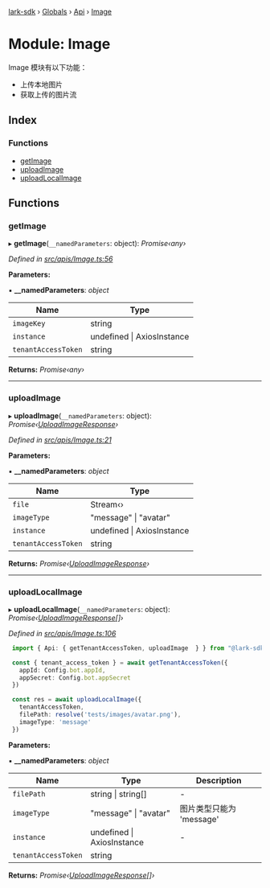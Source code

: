 [lark-sdk](../README.md) › [Globals](../globals.md) › [Api](api.md) › [Image](api.image.md)

# Module: Image

Image 模块有以下功能：
- 上传本地图片
- 获取上传的图片流

## Index

### Functions

* [getImage](api.image.md#getimage)
* [uploadImage](api.image.md#uploadimage)
* [uploadLocalImage](api.image.md#uploadlocalimage)

## Functions

###  getImage

▸ **getImage**(`__namedParameters`: object): *Promise‹any›*

*Defined in [src/apis/Image.ts:56](https://github.com/TbhT/lark-sdk/blob/e3605bb/src/apis/Image.ts#L56)*

**Parameters:**

▪ **__namedParameters**: *object*

Name | Type |
------ | ------ |
`imageKey` | string |
`instance` | undefined &#124; AxiosInstance |
`tenantAccessToken` | string |

**Returns:** *Promise‹any›*

___

###  uploadImage

▸ **uploadImage**(`__namedParameters`: object): *Promise‹[UploadImageResponse](../interfaces/types.uploadimageresponse.md)›*

*Defined in [src/apis/Image.ts:21](https://github.com/TbhT/lark-sdk/blob/e3605bb/src/apis/Image.ts#L21)*

**Parameters:**

▪ **__namedParameters**: *object*

Name | Type |
------ | ------ |
`file` | Stream‹› |
`imageType` | "message" &#124; "avatar" |
`instance` | undefined &#124; AxiosInstance |
`tenantAccessToken` | string |

**Returns:** *Promise‹[UploadImageResponse](../interfaces/types.uploadimageresponse.md)›*

___

###  uploadLocalImage

▸ **uploadLocalImage**(`__namedParameters`: object): *Promise‹[UploadImageResponse](../interfaces/types.uploadimageresponse.md)[]›*

*Defined in [src/apis/Image.ts:106](https://github.com/TbhT/lark-sdk/blob/e3605bb/src/apis/Image.ts#L106)*

```typescript
 import { Api: { getTenantAccessToken, uploadImage  } } from "@lark-sdk";

 const { tenant_access_token } = await getTenantAccessToken({
   appId: Config.bot.appId,
   appSecret: Config.bot.appSecret
 })

 const res = await uploadLocalImage({
   tenantAccessToken,
   filePath: resolve('tests/images/avatar.png'),
   imageType: 'message'
 })
```

**Parameters:**

▪ **__namedParameters**: *object*

Name | Type | Description |
------ | ------ | ------ |
`filePath` | string &#124; string[] | - |
`imageType` | "message" &#124; "avatar" | 图片类型只能为 'message' |
`instance` | undefined &#124; AxiosInstance | - |
`tenantAccessToken` | string |   |

**Returns:** *Promise‹[UploadImageResponse](../interfaces/types.uploadimageresponse.md)[]›*
